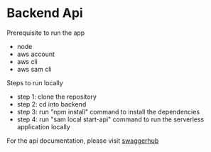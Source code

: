 # Backend Api

Prerequisite to run the app
* node
* aws account
* aws cli
* aws sam cli

Steps to run locally

* step 1: clone the repository 
* step 2: cd into backend
* step 3: run "npm install" command to install the dependencies
* step 4: run "sam local start-api" command to run the serverless application locally

For the api documentation, please visit [swaggerhub](https://app.swaggerhub.com/apis/personal4897/api-documentation/1.0.0)